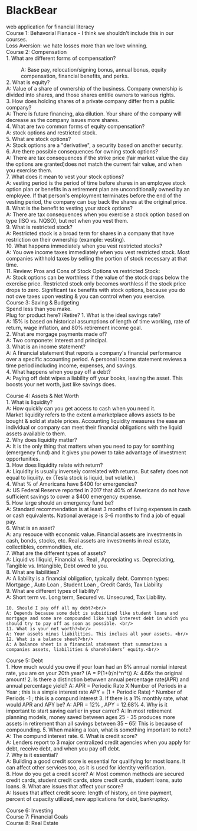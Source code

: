 # BlackBear
web application for financial literacy<br/>
Course 1: Behavorial Fianace - I think we shouldn't include this in our courses. <br/>
  Loss Aversion: we hate losses more than we love winning. <br/>
Course 2: Compensation<br/>
    1. What are different forms of compensation?<br/>
        <dd>A: Base pay, relocation/signing bonus, annual bonus, equity compensation, financial benefits, and perks.<br/></dd>
    2. What is equity?<br/>
        A: Value of a share of ownership of the business. Company ownership is divided into shares, and those shares entitle owners to                various rights. <br/>
    3. How does holding shares of a private company differ from a public company?<br/>
        A: There is future financing, aka dilution. Your share of the company will decrease as the company issues more shares. <br/>
    4. What are two common forms of equity compensation?<br/>
        A: stock options and restricted stock.<br/>
    5. What are stock options?<br/>
        A: Stock options are a "derivative", a security based on another security. <br/>
    6. Are there possible consequences for owning stock options?<br/>
        A: There are tax consequences if the strike price (fair market value the day the options are granted)does not match the current             fair value, and when you exercise them. <br/>
    7. What does it mean to vest your stock options?<br/>
        A:  vesting period is the period of time before shares in an employee stock option plan or benefits in a retirement plan are                    unconditionally owned by an employee. If that person's employment terminates before the end of the vesting period, the                    company can buy back the shares at the original price.<br/>
    8. What is the benefit to vesting your stock options?<br/>
        A: There are tax consequences when you exercise a stock option based on type (ISO vs. NQSO), but not when you vest them. <br/>
    9. What is restricted stock?<br/>
        A: Restricted stock is a broad term for shares in a company that have restriction on their ownership (example: vesting). <br/>
    10. What happens immediately when you vest restricted stocks?<br/>
        A: You owe income taxes immediately when you vest restricted stock. Most companies withhold taxes by selling the portion of               stock necessary at that time. <br/>
    11. Review: Pros and Cons of Stock Options vs restricted Stock:<br/>
        A: Stock options can be worthless if the value of the stock drops below the exercise price. Restricted stock only becomes
          worthless if the stock price drops to zero. Significant tax benefits with stock options, because you do not owe taxes upon                vesting & you can control when you exercise. <br/>
Course 3: Saving & Budgeting<br/>
    Spend less than you make. <br/>
    Plug for product here? iRetire?
    1. What is the ideal savings rate?<br/> 
      A: 15% is based on historical assumptions of length of time working, rate of return, wage inflation, and 80% retirement income            goal.<br/> 
    2. What are morgage payments made of?<br/> 
      A: Two componete: interest and principal.<br/> 
    3. What is an income statement?<br/> 
      A:  A financial statement that reports a company's financial performance over a specific accounting period. A personal income statement reviews a time period including income, expenses, and savings. <br/> 
    4. What happens when you pay off a debt? <br/> 
    A: Paying off debt wipes a liability off your books, leaving the asset. This boosts your net worth, just like savings does. <br/> 
    
Course 4: Assets & Net Worth<br/>
    1. What is liquidity?<br/> 
    A: How quickly can you get access to cash when you need it. <br/> 
    Market liquidity refers to the extent a marketplace allows assets to be bought & sold at stable prices.
    Accounting liquidity measures the ease an individual or company can meet their financial obligations with the liquid assets             available to them. <br/> 
    2. Why does liquidity matter? <br/> 
    A: It is the only thing that matters when you need to pay for somthing (emergency fund) and it gives you power to take advantage of investment opportunities. <br/> 
    3. How does liquidity relate with return?<br/> 
      A: Liquidity is usually inversely correlated with returns. But safety does not equal to liquiity. ex (Tesla stock is liquid, but volatile.) <br/> 
    4. What % of Americans have $400  for emergencies?<br/> 
     A: US Federal Reserve reported in 2017 that 40% of Americans do not have sufficient savings to cover a $400 emergency expense.<br/> 
    5. How large should an emergency fund be?<br/> 
      A: Standard recommendation is at least 3 months of living expenses in cash or cash equivalents. National average is 3-6 months to    find a job of equal pay. <br/> 
    6. What is an asset?<br/> 
      A: any resouce with economic value. Financial assets are investments in cash, bonds, stocks, etc. Real assets are investments in real estate, collectibles, commondities, etc. <br/> 
    7. What are  the different types of assets?<br/> 
      A: Liquid vs Illiquid, Financial vs. Real , Appreciating vs. Depreciating, Tangible vs. Intangible, Debt owed to you. <br/> 
    8. What are liabilities?<br/> 
      A: A liability is a financial obligation, typically debt. Common types: Mortgage , Auto Loan , Student Loan , Credit Cards, Tax Liability<br/> 
    9. What are different types of liability?<br/> 
        A: Short term vs. Long term, Secured vs. Unsecured, Tax Liability. <br/> 

    10. Should I pay off all my debt?<br/> 
    A: Depends because some debt is subsidized like student loans and mortgage and some are compounded like high interest debt in which you should try to pay off as soon as possible. <br/> 
    11. What is your net worth?<br/> 
    A: Your assets minus liabilities. This inclues all your assets. <br/> 
    12. What is a balance sheet?<br/> 
    A: A balance sheet is a financial statement that summarizes a companies assets, liabilities & shareholders’ equity.<br/>  
Course 5: Debt<br/>
    1. How much would you owe if your loan had an 8% annual nomial interest rate, you are on your 20th year? (A = P(1+(r/n)^n*t))
     A: 4.66x the original amount!
    2. Is there a distinction betwwen annual percentage rate(APR) and annual percentage yield?
    A: APR = Periodic Rate X Number of Periods in a Year ; this is a simple interest rate
       APY = (1 + Periodic Rate) ^ Number of Periods -1 ; this is a compund interest
    3. If there is a 1% monthly rate, what would APR and APY be?
      A: APR = 12% , APY = 12.68%
    4. Why is it important to start saving earlier in your carrer?
      A: In most retirement planning models, money saved between ages 25 - 35 produces more assets in retirement than all savings between 35 – 65! This is because of compounding. 
    5. When making a loan, what is something important to note?
     A: The compund interest rate.
    6. What is credit score?<br/> 
    A: Lenders report to 3 major centralized credit agencies when you apply for debt, receive debt, and when you pay off debt. <br/> 
   7. Why is it essential?<br/> 
    A: Building a good credit score is essential for qualifying for most loans. It can affect other services too, as it is used for identity verification. <br/> 
    8. How do you get a credit score?
    A: Most common methods are secured credit cards, student credit cards, store credit cards, student loans, auto loans. 
    9. What are issues that affect your score?<br/> 
    A:  Issues that affect credit score: length of history, on time payment, percent of capacity utilized, new applications for debt, bankruptcy. <br/>  
     
       
      
Course 6: Investing<br/>
Course 7: Financial Goals<br/>
Course 8: Real Estate<br/>

